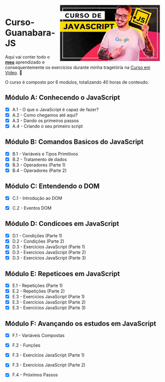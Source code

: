 <img src = "/Arquivos-Extras/guanabarajs.jpg" width = "325px" align = "right">

# Curso-Guanabara-JS

Aqui vai conter todo o __[meu](https://www.linkedin.com/in/khallyl-reis-fonseca/)__ aprendizado e consequentemente os exercicios durante minha tragetória na [Curso em Video](https://www.cursoemvideo.com/). :rocket:

O curso é composto por 6 modulos, totalizando 40 horas de conteudo.

## Módulo A: Conhecendo o JavaScript

- [x] A.1 - O que o JavaScript é capaz de fazer?
- [x] A.2 - Como chegamos até aqui?
- [x] A.3 - Dando os primeiros passos
- [x] A.4 - Criando o seu primeiro script

## Módulo B: Comandos Basicos do JavaScript

- [x] B.1 - Variáveis e Tipos Primitivos
- [x] B.2 - Tratamento de dados
- [x] B.3 - Operadores (Parte 1)
- [x] B.4 - Operadores (Parte 2)

## Módulo C: Entendendo o DOM

- [x] C.1 - Introdução ao DOM
- [x] C.2 - Eventos DOM


## Módulo D: Condicoes em JavaScript

- [x] D.1 - Condições (Parte 1)
- [x] D.2 - Condições (Parte 2)
- [x] D.3 - Exercícios JavaScript (Parte 1)
- [x] D.3 - Exercícios JavaScript (Parte 2)
- [x] D.3 - Exercícios JavaScript (Parte 3)

## Módulo E: Repeticoes em JavaScript

- [x] E.1 - Repetições (Parte 1)
- [x] E.2 - Repetições (Parte 2)
- [x] E.3 - Exercícios JavaScript (Parte 1)
- [x] E.3 - Exercícios JavaScript (Parte 2)
- [x] E.3 - Exercícios JavaScript (Parte 3)

## Módulo F: Avançando os estudos em JavaScript

- [x] F.1 - Variáveis Compostas
- [x] F.2 - Funções
- [x] F.3 - Exercícios JavaScript (Parte 1)
- [x] F.3 - Exercícios JavaScript (Parte 2)
- [x] F.4 - Próximos Passos





